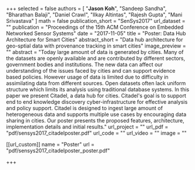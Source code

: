 
+++
selected = false
authors = [
  "**Jason Koh**", "Sandeep Sandha", "Bharathan Balaji", "Daniel Crawl", "Ilkay Altintas", "Rajesh Gupta", "Mani Srivastava"
]
math = false
publication_short = "SenSys2017"
url_dataset = ""
publication = "Proceedings of the 15th ACM Conference on Embedded Networked Sensor Systems"
date = "2017-11-05"
title = "Poster: Data Hub Architecture for Smart Cities"
abstract_short = "Data hub architecture for geo-sptial data with provenance tracking in smart cities"
image_preview = ""
abstract = "Today large amount of data is generated by cities. Many of the datasets are openly available and are contributed by different sectors, government bodies and institutions. The new data can affect our understanding of the issues faced by cities and can support evidence based policies.  However usage of data is limited due to difficulty in assimilating data from different sources. Open datasets often lack uniform structure which limits its analysis using traditional database systems. In this paper we present Citadel, a data hub for cities. Citadel's goal is to support end to end knowledge discovery cyber-infrastructure for effective analysis and policy support. Citadel is designed to ingest large amount of heterogeneous data and supports multiple use cases by encouraging data sharing in cities. Our poster presents the proposed features, architecture, implementation details and initial results."
url_project = ""
url_pdf = "pdf/sensys2017_citadelposter.pdf"
url_code = ""
url_video = ""
image = ""

[[url_custom]]
name = "Poster"
url = "pdf/sensys2017_citadelposter_poster.pdf"

+++

